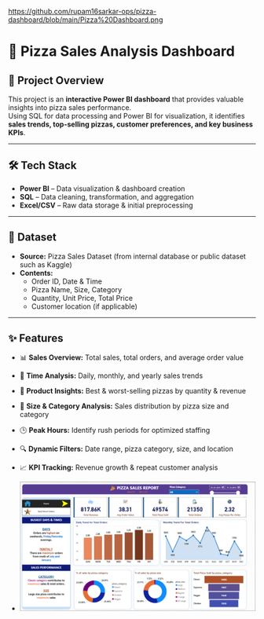 https://github.com/rupam16sarkar-ops/pizza-dashboard/blob/main/Pizza%20Dashboard.png
# 🍕 Pizza Sales Analysis Dashboard

## 📌 Project Overview
This project is an **interactive Power BI dashboard** that provides valuable insights into pizza sales performance.  
Using SQL for data processing and Power BI for visualization, it identifies **sales trends, top-selling pizzas, customer preferences, and key business KPIs**.

---

## 🛠 Tech Stack
- **Power BI** – Data visualization & dashboard creation  
- **SQL** – Data cleaning, transformation, and aggregation  
- **Excel/CSV** – Raw data storage & initial preprocessing  

---

## 📂 Dataset
- **Source:** Pizza Sales Dataset (from internal database or public dataset such as Kaggle)  
- **Contents:**
  - Order ID, Date & Time
  - Pizza Name, Size, Category
  - Quantity, Unit Price, Total Price
  - Customer location (if applicable)

---

## ✨ Features
- 📊 **Sales Overview:** Total sales, total orders, and average order value  
- 📅 **Time Analysis:** Daily, monthly, and yearly sales trends  
- 🍕 **Product Insights:** Best & worst-selling pizzas by quantity & revenue  
- 📏 **Size & Category Analysis:** Sales distribution by pizza size and category  
- 🕒 **Peak Hours:** Identify rush periods for optimized staffing  
- 🔍 **Dynamic Filters:** Date range, pizza category, size, and location  
- 📈 **KPI Tracking:** Revenue growth & repeat customer analysis

- ![Dashboard Screenshot 1](https://github.com/rupam16sarkar-ops/pizza-dashboard/blob/main/Pizza%20Dashboard.png)
